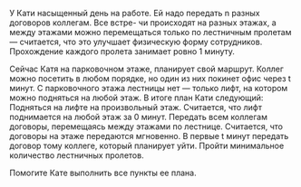 У Кати насыщенный день на работе. Ей надо передать n разных договоров коллегам.
Все встре- чи происходят на разных этажах, а между этажами можно перемещаться только по лестничным пролетам — считается, 
что это улучшает физическую форму сотрудников. Прохождение каждого пролета занимает ровно 1 минуту.

Сейчас Катя на парковочном этаже, планирует свой маршрут. Коллег можно посетить в любом порядке, но один из них покинет офис через t минут.
С парковочного этажа лестницы нет — только лифт, на котором можно подняться на любой этаж.
В итоге план Кати следующий:
    Подняться на лифте на произвольный этаж. Считается, что лифт поднимается на любой этаж за 0 минут.
    Передать всем коллегам договоры, перемещаясь между этажами по лестнице. Считается, что договоры на этаже передаются мгновенно.
    В первые t минут передать договор тому коллеге, который планирует уйти.
    Пройти минимальное количество лестничных пролетов.

Помогите Кате выполнить все пункты ее плана.